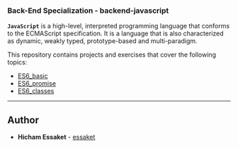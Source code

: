 ### Back-End Specialization - backend-javascript

**`JavaScript`** is a high-level, interpreted programming language that conforms to the ECMAScript specification. It is a language that is also characterized as dynamic, weakly typed, prototype-based and multi-paradigm.

This repository contains projects and exercises that cover the following topics:

- [ES6_basic](https://github.com/essaket/alx-backend-javascript/tree/master/0x00-ES6_basic)
- [ES6_promise](https://github.com/essaket/alx-backend-javascript/tree/master/0x00-ES6_promise)
- [ES6_classes](https://github.com/essaket/alx-backend-javascript/tree/master/0x00-ES6_classes)
---

## Author
* **Hicham Essaket** - [essaket](https://github.com/essaket)
